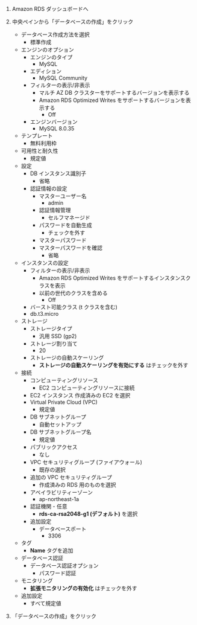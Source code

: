 1. Amazon RDS ダッシュボードへ

2. 中央ペインから「データベースの作成」をクリック
    - データベース作成方法を選択
      - 標準作成
    - エンジンのオプション
      - エンジンのタイプ
        - MySQL
      - エディション
        - MySQL Community
      - フィルターの表示/非表示
        - マルチ AZ DB クラスターをサポートするバージョンを表示する
        - Amazon RDS Optimized Writes をサポートするバージョンを表示する
          - Off
      - エンジンバージョン
        - MySQL 8.0.35
    - テンプレート
      - 無料利用枠
    - 可用性と耐久性
      - 規定値
    - 設定
      - DB インスタンス識別子
        - 省略
      - 認証情報の設定
        - マスターユーザー名
          - admin
        - 認証情報管理
          - セルフマネージド
        - パスワードを自動生成
          - チェックを外す
        - マスターパスワード
        - マスターパスワードを確認
          - 省略
    - インスタンスの設定
      - フィルターの表示/非表示
        - Amazon RDS Optimized Writes をサポートするインスタンスクラスを表示
        - 以前の世代のクラスを含める
          - Off
      - バースト可能クラス (t クラスを含む)
      - db.t3.micro
    - ストレージ
      - ストレージタイプ
        - 汎用 SSD (gp2)
      - ストレージ割り当て
        - 20
      - ストレージの自動スケーリング
        - **ストレージの自動スケーリングを有効にする** はチェックを外す
    - 接続
      - コンピューティングリソース
        - EC2 コンピューティングリソースに接続
      - EC2 インスタンス
        作成済みの EC2 を選択
      - Virtual Private Cloud (VPC)
        - 規定値
      - DB サブネットグループ
        - 自動セットアップ
      - DB サブネットグループ名
        - 規定値
      - パブリックアクセス
        - なし
      - VPC セキュリティグループ (ファイアウォール)
        - 既存の選択
      - 追加の VPC セキュリティグループ
        - 作成済みの RDS 用のものを選択
      - アベイラビリティーゾーン
        - ap-northeast-1a
      - 認証機関 \- 任意
        - **rds-ca-rsa2048-g1 (デフォルト)** を選択
      - 追加設定
        - データベースポート
          - 3306
    - タグ
      - **Name** タグを追加
    - データベース認証
      - データベース認証オプション
        - パスワード認証
    - モニタリング
      - **拡張モニタリングの有効化** はチェックを外す
    - 追加設定
      - すべて規定値

3. 「データベースの作成」をクリック
